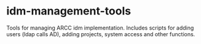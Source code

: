 # idm-management-tools
Tools for managing ARCC idm implementation. Includes scripts for adding users (ldap calls AD), adding projects, system access and other functions.  
